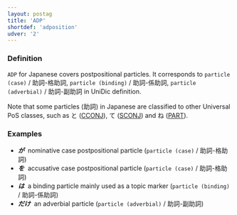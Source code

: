 ```yaml
---
layout: postag
title: 'ADP'
shortdef: 'adposition'
udver: '2'
---
```


### Definition

`ADP` for Japanese covers postpositional particles.  It corresponds to 
`particle (case)` / 助詞-格助詞, `particle (binding)` / 助詞-係助詞, `particle (adverbial)` / 助詞-副助詞
in UniDic definition.

Note that some particles (助詞) in Japanese are classified to other Universal PoS classes, such as と ([CCONJ]()), て ([SCONJ]()) and ね ([PART]()).

### Examples

- _<b>が</b>&nbsp;_ nominative case postpositional particle (`particle (case)` / 助詞-格助詞)
- _<b>を</b>&nbsp;_ accusative case postpositional particle (`particle (case)` / 助詞-格助詞)
- _<b>は</b>&nbsp;_ a binding particle mainly used as a topic marker (`particle (binding)` / 助詞-係助詞)
- _<b>だけ</b>&nbsp;_ an adverbial particle (`particle (adverbial)` / 助詞-副助詞)
